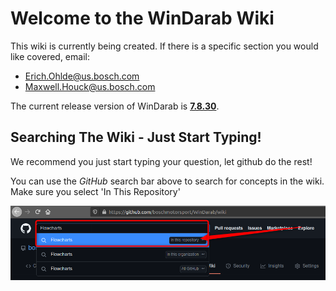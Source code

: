 # Welcome to the WinDarab Wiki

This wiki is currently being created. If there is a specific section you would like covered, email:

- [Erich.Ohlde@us.bosch.com](mailto:erich.ohlde@us.bosch.com)
- [Maxwell.Houck@us.bosch.com](mailto:maxwell.houck@us.bosch.com)

The current release version of WinDarab is **[7.8.30](../releases)**.

## Searching The Wiki - Just Start Typing!

We recommend you just start typing your question, let github do the rest!

You can use the *GitHub* search bar above to search for concepts in the wiki.
Make sure you select 'In This Repository'

<p align="center">
<img src="images/Search The Wiki.png">
</p>
